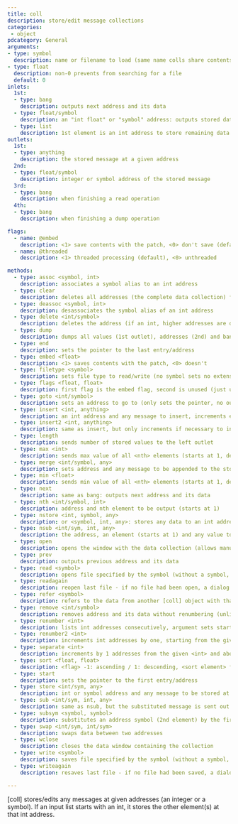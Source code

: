 ```yaml
---
title: coll
description: store/edit message collections
categories:
 - object
pdcategory: General
arguments:
- type: symbol
  description: name or filename to load (same name colls share contents)
- type: float
  description: non-0 prevents from searching for a file
  default: 0
inlets:
  1st:
  - type: bang
    description: outputs next address and its data
  - type: float/symbol
    description: an "int float" or "symbol" address: outputs stored data
  - type: list
    description: 1st element is an int address to store remaining data to
outlets:
  1st:
  - type: anything
    description: the stored message at a given address
  2nd:
  - type: float/symbol
    description: integer or symbol address of the stored message
  3rd:
  - type: bang
    description: when finishing a read operation
  4th:
  - type: bang
    description: when finishing a dump operation

flags:
  - name: @embed
    description: <1> save contents with the patch, <0> don't save (default)
  - name: @threaded
    description: <1> threaded processing (default), <0> unthreaded

methods:
  - type: assoc <symbol, int>
    description: associates a symbol alias to an int address
  - type: clear
    description: deletes all addresses (the complete data collection) from [coll]
  - type: deassoc <symbol, int>
    description: desassociates the symbol alias of an int address
  - type: delete <int/symbol>
    description: deletes the address (if an int, higher addresses are decremented by 1)
  - type: dump
    description: dumps all values (1st outlet), addresses (2nd) and bangs (4th) when done
  - type: end
    description: sets the pointer to the last entry/address
  - type: embed <float>
    description: <1> saves contents with the patch, <0> doesn't
  - type: filetype <symbol>
    description: sets file type to read/write (no symbol sets no extension: default)
  - type: flags <float, float>
    description: first flag is the embed flag, second is unused (just use 'embed' isntead)
  - type: goto <int/symbol>
    description: sets an address to go to (only sets the pointer, no output)
  - type: insert <int, anything>
    description: an int address and any message to insert, increments equal/greater addresses
  - type: insert2 <int, anything>
    description: same as insert, but only increments if necessary to include the new address
  - type: length
    description: sends number of stored values to the left outlet
  - type: max <int>
    description: sends max value of all <nth> elements (starts at 1, default) on left outlet
  - type: merge <int/symbol, any>
    description: sets address and any message to be appended to the stored message
  - type: min <float>
    description: sends min value of all <nth> elements (starts at 1, default) on left outlet
  - type: next
    description: same as bang: outputs next address and its data
  - type: nth <int/symbol, int>
    description: address and nth element to be output (starts at 1)
  - type: nstore <int, symbol, any>
    description: or <symbol, int, any>: stores any data to an int address with a symbol alias
  - type: nsub <int/sym, int, any>
    description: the address, an element (starts at 1) and any value to substitute it to
  - type: open
    description: opens the window with the data collection (allows manual data editing)
  - type: prev
    description: outputs previous address and its data
  - type: read <symbol>
    description: opens file specified by the symbol (without a symbol, a dialog window opens)
  - type: readagain
    description: reopen last file - if no file had been open, a dialog box is shown
  - type: refer <symbol>
    description: refers to the data from another [coll] object with that symbol name
  - type: remove <int/symbol>
    description: removes address and its data without renumbering (unlike delete)
  - type: renumber <int>
    description: lists int addresses consecutively, argument sets starting value (default 0)
  - type: renumber2 <int>
    description: increments int addresses by one, starting from the given address (default 0)
  - type: separate <int>
    description: increments by 1 addresses from the given <int> and above (opening a slot)
  - type: sort <float, float>
    description: <flag> -1: ascending / 1: descending, <sort element> from 0 (-1 is address)
  - type: start
    description: sets the pointer to the first entry/address
  - type: store <int/sym, any>
    description: int or symbol address and any message to be stored at it
  - type: sub <int/sym, int, any>
    description: same as nsub, but the substituted message is sent out
  - type: subsym <symbol, symbol>
    description: substitutes an address symbol (2nd element) by the first given symbol
  - type: swap <int/sym, int/sym>
    description: swaps data between two addresses
  - type: wclose
    description: closes the data window containing the collection
  - type: write <symbol>
    description: saves file specified by the symbol (without a symbol, a dialog window opens)
  - type: writeagain
    description: resaves last file - if no file had been saved, a dialog box is shown

---
```


[coll] stores/edits any messages at given addresses (an integer or a symbol). If an input list starts with an int, it stores the other element(s) at that int address.

